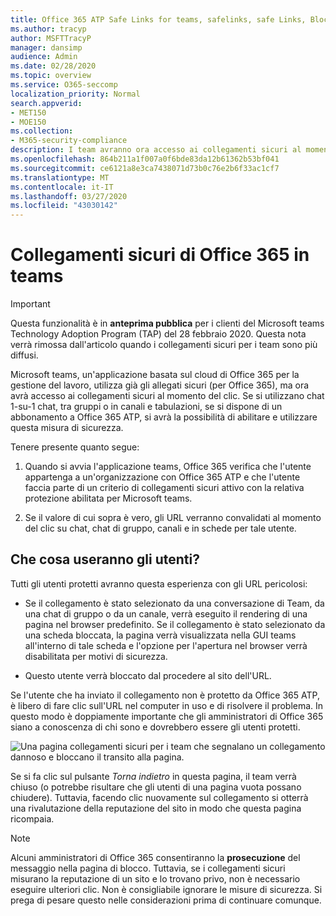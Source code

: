 ```yaml
---
title: Office 365 ATP Safe Links for teams, safelinks, safe Links, Block maligne Links, Office 365 ATP, teams Safe Links, impedire agli utenti di fare clic su collegamenti non validi, collegamenti dannosi
ms.author: tracyp
author: MSFTTracyP
manager: dansimp
audience: Admin
ms.date: 02/28/2020
ms.topic: overview
ms.service: O365-seccomp
localization_priority: Normal
search.appverid:
- MET150
- MOE150
ms.collection:
- M365-security-compliance
description: I team avranno ora accesso ai collegamenti sicuri al momento del clic. Se si utilizzano chat 1-su-1 chat, tra gruppi o in canali e tabulazioni, se si dispone di un abbonamento a Office 365 ATP, si avrà la possibilità di abilitare e utilizzare questa funzionalità di sicurezza.
ms.openlocfilehash: 864b211a1f007a0f6bde83da12b61362b53bf041
ms.sourcegitcommit: ce6121a8e3ca7438071d73b0c76e2b6f33ac1cf7
ms.translationtype: MT
ms.contentlocale: it-IT
ms.lasthandoff: 03/27/2020
ms.locfileid: "43030142"
---
```

<!--06/21/2019-->

# <a name="office-365-safe-links-in-teams"></a>Collegamenti sicuri di Office 365 in teams

> [!IMPORTANT]
> Questa funzionalità è in **anteprima pubblica** per i clienti del Microsoft teams Technology Adoption Program (TAP) del 28 febbraio 2020. Questa nota verrà rimossa dall'articolo quando i collegamenti sicuri per i team sono più diffusi.

Microsoft teams, un'applicazione basata sul cloud di Office 365 per la gestione del lavoro, utilizza già gli allegati sicuri (per Office 365), ma ora avrà accesso ai collegamenti sicuri al momento del clic. Se si utilizzano chat 1-su-1 chat, tra gruppi o in canali e tabulazioni, se si dispone di un abbonamento a Office 365 ATP, si avrà la possibilità di abilitare e utilizzare questa misura di sicurezza.

Tenere presente quanto segue: 

1. Quando si avvia l'applicazione teams, Office 365 verifica che l'utente appartenga a un'organizzazione con Office 365 ATP e che l'utente faccia parte di un criterio di collegamenti sicuri attivo con la relativa protezione abilitata per Microsoft teams.

2. Se il valore di cui sopra è vero, gli URL verranno convalidati al momento del clic su chat, chat di gruppo, canali e in schede per tale utente.
 
## <a name="what-will-users-experience"></a>Che cosa useranno gli utenti? 

Tutti gli utenti protetti avranno questa esperienza con gli URL pericolosi: 

- Se il collegamento è stato selezionato da una conversazione di Team, da una chat di gruppo o da un canale, verrà eseguito il rendering di una pagina nel browser predefinito. Se il collegamento è stato selezionato da una scheda bloccata, la pagina verrà visualizzata nella GUI teams all'interno di tale scheda e l'opzione per l'apertura nel browser verrà disabilitata per motivi di sicurezza.

- Questo utente verrà bloccato dal procedere al sito dell'URL.

Se l'utente che ha inviato il collegamento non è protetto da Office 365 ATP, è libero di fare clic sull'URL nel computer in uso e di risolvere il problema. In questo modo è doppiamente importante che gli amministratori di Office 365 siano a conoscenza di chi sono e dovrebbero essere gli utenti protetti.

![Una pagina collegamenti sicuri per i team che segnalano un collegamento dannoso e bloccano il transito alla pagina.](/microsoft-365/media/TP_SafelinksForTeams_Malicious.png)

Se si fa clic sul pulsante *Torna indietro* in questa pagina, il team verrà chiuso (o potrebbe risultare che gli utenti di una pagina vuota possano chiudere). Tuttavia, facendo clic nuovamente sul collegamento si otterrà una rivalutazione della reputazione del sito in modo che questa pagina ricompaia.

> [!NOTE]
>Alcuni amministratori di Office 365 consentiranno la **prosecuzione** del messaggio nella pagina di blocco. Tuttavia, se i collegamenti sicuri misurano la reputazione di un sito e lo trovano privo, non è necessario eseguire ulteriori clic. Non è consigliabile ignorare le misure di sicurezza. Si prega di pesare questo nelle considerazioni prima di continuare comunque. 

